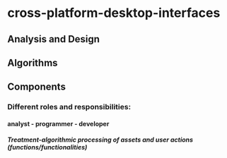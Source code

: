 # cross-platform-desktop-interfaces
## Analysis and Design
## Algorithms
## Components
### Different roles and responsibilities:
#### analyst - programmer - developer
##### Treatment-algorithmic processing of assets and user actions (functions/functionalities)
